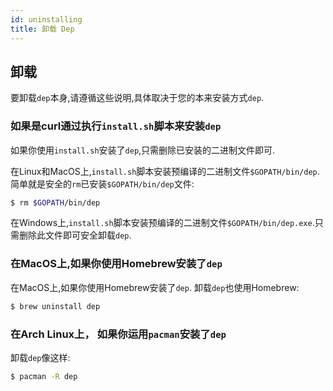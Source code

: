 ```yaml
---
id: uninstalling
title: 卸载 Dep
---
```


## 卸载

要卸载`dep`本身,请遵循这些说明,具体取决于您的本来安装方式`dep`.

### 如果是curl通过执行`install.sh`脚本来安装`dep`

如果你使用`install.sh`安装了`dep`,只需删除已安装的二进制文件即可.

在Linux和MacOS上,`install.sh`脚本安装预编译的二进制文件`$GOPATH/bin/dep`.简单就是安全的`rm`已安装`$GOPATH/bin/dep`文件:

```sh
$ rm $GOPATH/bin/dep
```

在Windows上,`install.sh`脚本安装预编译的二进制文件`$GOPATH/bin/dep.exe`.只需删除此文件即可安全卸载`dep`.

### 在MacOS上,如果你使用Homebrew安装了`dep`

在MacOS上,如果你使用Homebrew安装了`dep`. 卸载`dep`也使用Homebrew:

```sh
$ brew uninstall dep
```

### 在Arch Linux上， 如果你运用`pacman`安装了`dep`

卸载`dep`像这样:

```sh
$ pacman -R dep
```
